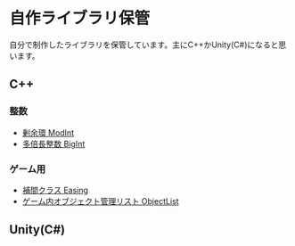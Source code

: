 # 自作ライブラリ保管
自分で制作したライブラリを保管しています。主にC++かUnity(C#)になると思います。


## C++
### 整数
- [剰余環 ModInt](https://github.com/kyoichi001/Liblary/blob/master/C++/ModInt.cpp)
- [多倍長整数 BigInt](https://github.com/kyoichi001/Liblary/blob/master/C++/BigInt.cpp)

### ゲーム用
- [補間クラス Easing](https://github.com/kyoichi001/Liblary/tree/master/C%2B%2B/Easing)
- [ゲーム内オブジェクト管理リスト ObjectList](https://github.com/kyoichi001/Liblary/tree/master/C%2B%2B/ObjectList)

## Unity(C#)
